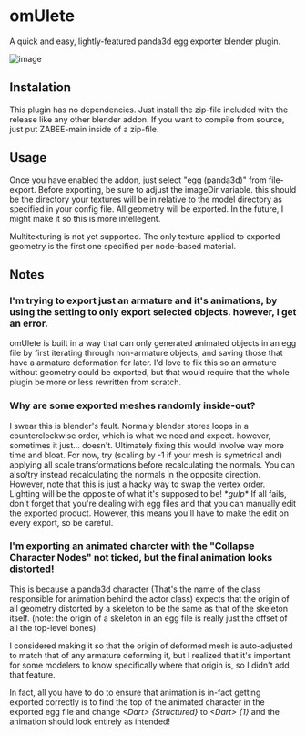 # omUlete
A quick and easy, lightly-featured panda3d egg exporter blender plugin.

![image](https://user-images.githubusercontent.com/77763745/230818181-f3439022-67fb-4f12-aab9-eee694c8433d.png)



## Instalation
This plugin has no dependencies. Just install the zip-file included with the release like any other blender addon.
If you want to compile from source, just put ZABEE-main inside of a zip-file.

## Usage
Once you have enabled the addon, just select "egg (panda3d)" from file-export.
Before exporting, be sure to adjust the imageDir variable. this should be the directory your textures will be in relative to the model directory as specified in your config file.
All geometry will be exported. In the future, I might make it so this is more intellegent.

Multitexturing is not yet supported. The only texture applied to exported geometry is the first one specified per node-based material.

## Notes
### I'm trying to export just an armature and it's animations, by using the setting to only export selected objects. however, I get an error.
omUlete is built in a way that can only generated animated objects in an egg file by first iterating through non-armature objects, and saving those that have a armature deformation for later.
I'd love to fix this so an armature without geometry could be exported, but that would require that the whole plugin be more or less rewritten from scratch.

### Why are some exported meshes randomly inside-out?
I swear this is blender's fault. Normaly blender stores loops in a counterclockwise order, which is what we need and expect. however, sometimes it just... doesn't. Ultimately fixing this would involve way more time and bloat. For now, try (scaling by -1 if your mesh is symetrical and) applying all scale transformations before recalculating the normals.
You can also/try instead recalculating the normals in the opposite direction. However, note that this is just a hacky way to swap the vertex order. Lighting will be the opposite of what it's supposed to be! \**gulp*\*
If all fails, don't forget that you're dealing with egg files and that you can manually edit the exported product. However, this means you'll have to make the edit on every export, so be careful.

### I'm exporting an animated charcter with the "Collapse Character Nodes" not ticked, but the final animation looks distorted!
This is because a panda3d character (That's the name of the class responsible for animation behind the actor class) expects that the origin of all geometry distorted by a skeleton to be the same as that of the skeleton itself.
(note: the origin of a skeleton in an egg file is really just the offset of all the top-level bones).

I considered making it so that the origin of deformed mesh is auto-adjusted to match that of any armature deforming it, but I realized that it's important for some modelers to know specifically where that origin is, so I didn't add that feature.

In fact, all you have to do to ensure that animation is in-fact getting exported correctly is to find the top of the animated character in the exported egg file and change _\<Dart> {Structured}_ to _\<Dart> {1}_ and the animation should look entirely as intended!
